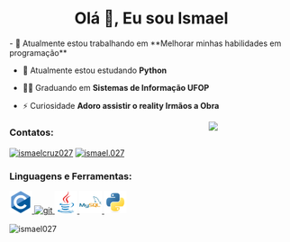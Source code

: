 <h1 align="center">Olá 👋, Eu sou Ismael</h1>
- 🔭 Atualmente estou trabalhando em **Melhorar minhas habilidades em programação**

- 🌱 Atualmente estou estudando **Python**

- 👨‍💻 Graduando em **Sistemas de Informação UFOP**

- ⚡ Curiosidade **Adoro assistir o reality Irmãos a Obra**

<p><img align="right" src=https://media.giphy.com/media/2KAGlmkPywhZS/giphy.gif width="150" /></p>

<h3 align="left">Contatos:</h3>
<p align="left">
<a href="https://linkedin.com/in/ismaelcruz027" target="blank"><img align="center" src="https://raw.githubusercontent.com/rahuldkjain/github-profile-readme-generator/master/src/images/icons/Social/linked-in-alt.svg" alt="ismaelcruz027" height="30" width="40" /></a>
<a href="https://instagram.com/ismael.027" target="blank"><img align="center" src="https://raw.githubusercontent.com/rahuldkjain/github-profile-readme-generator/master/src/images/icons/Social/instagram.svg" alt="ismael.027" height="30" width="40" /></a>
</p>

<h3 align="left">Linguagens e Ferramentas:</h3>
<p align="left"> <a href="https://www.cprogramming.com/" target="_blank"> <img src="https://raw.githubusercontent.com/devicons/devicon/master/icons/c/c-original.svg" alt="c" width="40" height="40"/> </a> <a href="https://git-scm.com/" target="_blank"> <img src="https://www.vectorlogo.zone/logos/git-scm/git-scm-icon.svg" alt="git" width="40" height="40"/> </a> <a href="https://www.java.com" target="_blank"> <img src="https://raw.githubusercontent.com/devicons/devicon/master/icons/java/java-original.svg" alt="java" width="40" height="40"/> </a> <a href="https://www.mysql.com/" target="_blank"> <img src="https://raw.githubusercontent.com/devicons/devicon/master/icons/mysql/mysql-original-wordmark.svg" alt="mysql" width="40" height="40"/> </a> <a href="https://www.python.org" target="_blank"> <img src="https://raw.githubusercontent.com/devicons/devicon/master/icons/python/python-original.svg" alt="python" width="40" height="40"/> </a> </p>

<p><img align="center" src="https://github-readme-stats.vercel.app/api/top-langs?username=ismael027&show_icons=true&theme=dracula&locale=en&layout=compact" alt="ismael027" /></p>

